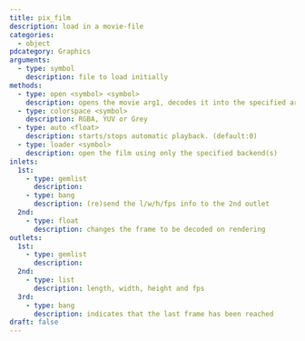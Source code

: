 ```yaml
---
title: pix_film
description: load in a movie-file
categories:
  - object
pdcategory: Graphics
arguments:
  - type: symbol
    description: file to load initially
methods:
  - type: open <symbol> <symbol>
    description: opens the movie arg1, decodes it into the specified arg2 color-space if supported
  - type: colorspace <symbol>
    description: RGBA, YUV or Grey
  - type: auto <float>
    description: starts/stops automatic playback. (default:0)
  - type: loader <symbol>
    description: open the film using only the specified backend(s)
inlets:
  1st:
    - type: gemlist
      description:
    - type: bang
      description: (re)send the l/w/h/fps info to the 2nd outlet
  2nd:
    - type: float
      description: changes the frame to be decoded on rendering
outlets:
  1st:
    - type: gemlist
      description:
  2nd:
    - type: list
      description: length, width, height and fps
  3rd:
    - type: bang
      description: indicates that the last frame has been reached
draft: false
---
```

